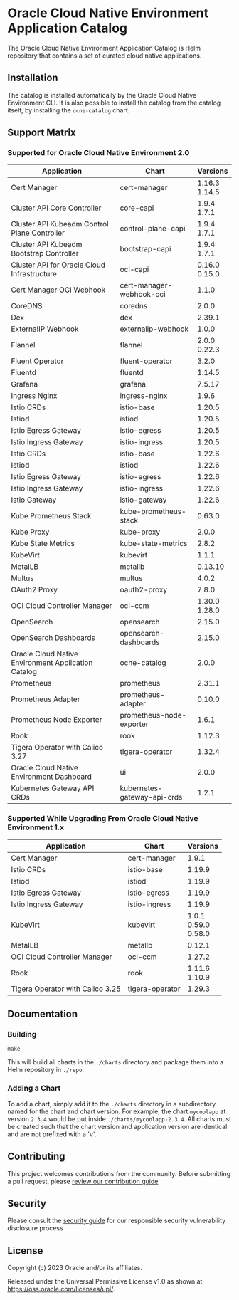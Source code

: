 # Oracle Cloud Native Environment Application Catalog

The Oracle Cloud Native Environment Application Catalog is Helm repository
that contains a set of curated cloud native applications.

## Installation

The catalog is installed automatically by the Oracle Cloud Native Environment
CLI.  It is also possible to install the catalog from the catalog itself, by
installing the `ocne-catalog` chart.

## Support Matrix

### Supported for Oracle Cloud Native Environment 2.0

| Application                                         | Chart                       | Versions         |
|-----------------------------------------------------|-----------------------------|------------------|
| Cert Manager                                        | cert-manager                | 1.16.3<br>1.14.5 |
| Cluster API Core Controller                         | core-capi                   | 1.9.4<br>1.7.1   |
| Cluster API Kubeadm Control Plane Controller        | control-plane-capi          | 1.9.4<br>1.7.1   |
| Cluster API Kubeadm Bootstrap Controller            | bootstrap-capi              | 1.9.4<br>1.7.1   |
| Cluster API for Oracle Cloud Infrastructure         | oci-capi                    | 0.16.0<br>0.15.0 |
| Cert Manager OCI Webhook                            | cert-manager-webhook-oci    | 1.1.0            |
| CoreDNS                                             | coredns                     | 2.0.0            |
| Dex                                                 | dex                         | 2.39.1           |
| ExternalIP Webhook                                  | externalip-webhook          | 1.0.0            |
| Flannel                                             | flannel                     | 2.0.0<br>0.22.3  |
| Fluent Operator                                     | fluent-operator             | 3.2.0            |
| Fluentd                                             | fluentd                     | 1.14.5           |
| Grafana                                             | grafana                     | 7.5.17           |
| Ingress Nginx                                       | ingress-nginx               | 1.9.6            |
| Istio CRDs                                          | istio-base                  | 1.20.5           |
| Istiod                                              | istiod                      | 1.20.5           |
| Istio Egress Gateway                                | istio-egress                | 1.20.5           |
| Istio Ingress Gateway                               | istio-ingress               | 1.20.5           |
| Istio CRDs                                          | istio-base                  | 1.22.6           |
| Istiod                                              | istiod                      | 1.22.6           |
| Istio Egress Gateway                                | istio-egress                | 1.22.6           |
| Istio Ingress Gateway                               | istio-ingress               | 1.22.6           |
| Istio Gateway                                       | istio-gateway               | 1.22.6           |
| Kube Prometheus Stack                               | kube-prometheus-stack       | 0.63.0           |
| Kube Proxy                                          | kube-proxy                  | 2.0.0            |
| Kube State Metrics                                  | kube-state-metrics          | 2.8.2            |
| KubeVirt                                            | kubevirt                    | 1.1.1            |
| MetalLB                                             | metallb                     | 0.13.10          |
| Multus                                              | multus                      | 4.0.2            |
| OAuth2 Proxy                                        | oauth2-proxy                | 7.8.0            |
| OCI Cloud Controller Manager                        | oci-ccm                     | 1.30.0<br>1.28.0 |
| OpenSearch                                          | opensearch                  | 2.15.0           |
| OpenSearch Dashboards                               | opensearch-dashboards       | 2.15.0           |
| Oracle Cloud Native Environment Application Catalog | ocne-catalog                | 2.0.0            |
| Prometheus                                          | prometheus                  | 2.31.1           |
| Prometheus Adapter                                  | prometheus-adapter          | 0.10.0           |
| Prometheus Node Exporter                            | prometheus-node-exporter    | 1.6.1            |
| Rook                                                | rook                        | 1.12.3           |
| Tigera Operator with Calico 3.27                    | tigera-operator             | 1.32.4           |
| Oracle Cloud Native Environment Dashboard           | ui                          | 2.0.0            |
| Kubernetes Gateway API CRDs                         | kubernetes-gateway-api-crds | 1.2.1            |

### Supported While Upgrading From Oracle Cloud Native Environment 1.x

| Application | Chart | Versions |
|-------------|-------|----------|
| Cert Manager | cert-manager | 1.9.1 |
| Istio CRDs | istio-base | 1.19.9 |
| Istiod | istiod | 1.19.9 |
| Istio Egress Gateway | istio-egress | 1.19.9 |
| Istio Ingress Gateway | istio-ingress | 1.19.9 |
| KubeVirt | kubevirt | 1.0.1<br>0.59.0<br>0.58.0 |
| MetalLB | metallb | 0.12.1 |
| OCI Cloud Controller Manager | oci-ccm | 1.27.2 |
| Rook | rook | 1.11.6<br>1.10.9 |
| Tigera Operator with Calico 3.25 | tigera-operator | 1.29.3 |

## Documentation

### Building

```
make
```

This will build all charts in the `./charts` directory and package them into
a Helm repository in `./repo`.

### Adding a Chart

To add a chart, simply add it to the `./charts` directory in a subdirectory
named for the chart and chart version.  For example, the chart `mycoolapp` at
version `2.3.4` would be put inside `./charts/mycoolapp-2.3.4`.  All charts
must be created such that the chart version and application version are
identical and are not prefixed with a 'v'.

## Contributing


This project welcomes contributions from the community. Before submitting a pull request, please [review our contribution guide](./CONTRIBUTING.md)

## Security

Please consult the [security guide](./SECURITY.md) for our responsible security vulnerability disclosure process

## License

Copyright (c) 2023 Oracle and/or its affiliates.

Released under the Universal Permissive License v1.0 as shown at
<https://oss.oracle.com/licenses/upl/>.
